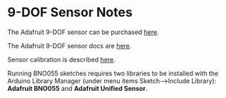 # 9-DOF Sensor Notes

The Adafruit 9-DOF sensor can be purchased [here](https://www.adafruit.com/products/2472).

The Adafruit 9-DOF sensor docs are [here](https://learn.adafruit.com/adafruit-bno055-absolute-orientation-sensor).

Sensor calibration is described [here](https://learn.adafruit.com/bno055-absolute-orientation-sensor-with-raspberry-pi-and-beaglebone-black/webgl-example?embeds=allow#sensor-calibration).

Running BNO055 sketches requires two libraries to be installed with 
the Arduino Library Manager (under menu items Sketch-->Include Library):
**Adafruit BNO055** and **Adafruit Unified Sensor**.
